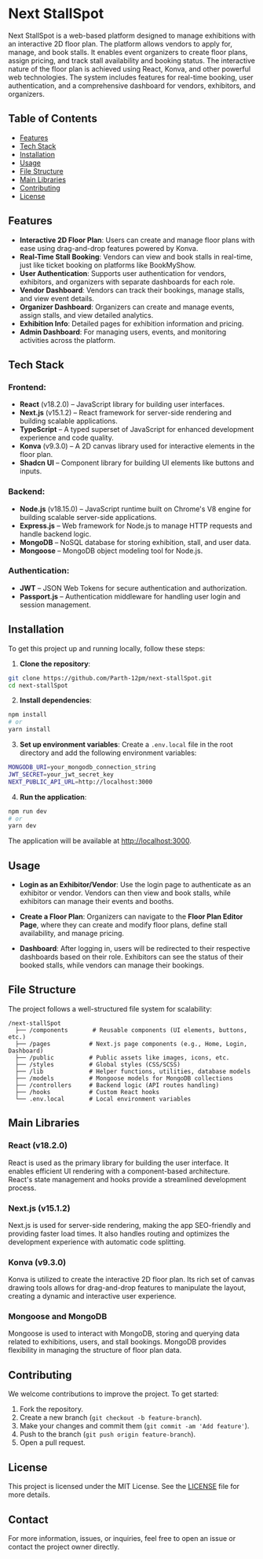 # Next StallSpot

Next StallSpot is a web-based platform designed to manage exhibitions with an interactive 2D floor plan. The platform allows vendors to apply for, manage, and book stalls. It enables event organizers to create floor plans, assign pricing, and track stall availability and booking status. The interactive nature of the floor plan is achieved using React, Konva, and other powerful web technologies. The system includes features for real-time booking, user authentication, and a comprehensive dashboard for vendors, exhibitors, and organizers.

## Table of Contents
- [Features](#features)
- [Tech Stack](#tech-stack)
- [Installation](#installation)
- [Usage](#usage)
- [File Structure](#file-structure)
- [Main Libraries](#main-libraries)
- [Contributing](#contributing)
- [License](#license)

## Features

- **Interactive 2D Floor Plan**: Users can create and manage floor plans with ease using drag-and-drop features powered by Konva.
- **Real-Time Stall Booking**: Vendors can view and book stalls in real-time, just like ticket booking on platforms like BookMyShow.
- **User Authentication**: Supports user authentication for vendors, exhibitors, and organizers with separate dashboards for each role.
- **Vendor Dashboard**: Vendors can track their bookings, manage stalls, and view event details.
- **Organizer Dashboard**: Organizers can create and manage events, assign stalls, and view detailed analytics.
- **Exhibition Info**: Detailed pages for exhibition information and pricing.
- **Admin Dashboard**: For managing users, events, and monitoring activities across the platform.

## Tech Stack

### Frontend:
- **React** (v18.2.0) – JavaScript library for building user interfaces.
- **Next.js** (v15.1.2) – React framework for server-side rendering and building scalable applications.
- **TypeScript** – A typed superset of JavaScript for enhanced development experience and code quality.
- **Konva** (v9.3.0) – A 2D canvas library used for interactive elements in the floor plan.
- **Shadcn UI** – Component library for building UI elements like buttons and inputs.

### Backend:
- **Node.js** (v18.15.0) – JavaScript runtime built on Chrome's V8 engine for building scalable server-side applications.
- **Express.js** – Web framework for Node.js to manage HTTP requests and handle backend logic.
- **MongoDB** – NoSQL database for storing exhibition, stall, and user data.
- **Mongoose** – MongoDB object modeling tool for Node.js.

### Authentication:
- **JWT** – JSON Web Tokens for secure authentication and authorization.
- **Passport.js** – Authentication middleware for handling user login and session management.

## Installation

To get this project up and running locally, follow these steps:

1. **Clone the repository**:
```bash
git clone https://github.com/Parth-12pm/next-stallSpot.git
cd next-stallSpot
```

2. **Install dependencies**:
```bash
npm install
# or
yarn install
```

3. **Set up environment variables**:
Create a `.env.local` file in the root directory and add the following environment variables:
```bash
MONGODB_URI=your_mongodb_connection_string
JWT_SECRET=your_jwt_secret_key
NEXT_PUBLIC_API_URL=http://localhost:3000
```

4. **Run the application**:
```bash
npm run dev
# or
yarn dev
```

The application will be available at [http://localhost:3000](http://localhost:3000).

## Usage

- **Login as an Exhibitor/Vendor**: Use the login page to authenticate as an exhibitor or vendor. Vendors can then view and book stalls, while exhibitors can manage their events and booths.
  
- **Create a Floor Plan**: Organizers can navigate to the **Floor Plan Editor Page**, where they can create and modify floor plans, define stall availability, and manage pricing.

- **Dashboard**: After logging in, users will be redirected to their respective dashboards based on their role. Exhibitors can see the status of their booked stalls, while vendors can manage their bookings.

## File Structure

The project follows a well-structured file system for scalability:

```
/next-stallSpot
  ├── /components       # Reusable components (UI elements, buttons, etc.)
  ├── /pages           # Next.js page components (e.g., Home, Login, Dashboard)
  ├── /public          # Public assets like images, icons, etc.
  ├── /styles          # Global styles (CSS/SCSS)
  ├── /lib             # Helper functions, utilities, database models
  ├── /models          # Mongoose models for MongoDB collections
  ├── /controllers     # Backend logic (API routes handling)
  ├── /hooks           # Custom React hooks
  └── .env.local       # Local environment variables
```

## Main Libraries

### React (v18.2.0)
React is used as the primary library for building the user interface. It enables efficient UI rendering with a component-based architecture. React's state management and hooks provide a streamlined development process.

### Next.js (v15.1.2)
Next.js is used for server-side rendering, making the app SEO-friendly and providing faster load times. It also handles routing and optimizes the development experience with automatic code splitting.

### Konva (v9.3.0)
Konva is utilized to create the interactive 2D floor plan. Its rich set of canvas drawing tools allows for drag-and-drop features to manipulate the layout, creating a dynamic and interactive user experience.

### Mongoose and MongoDB
Mongoose is used to interact with MongoDB, storing and querying data related to exhibitions, users, and stall bookings. MongoDB provides flexibility in managing the structure of floor plan data.

## Contributing

We welcome contributions to improve the project. To get started:

1. Fork the repository.
2. Create a new branch (`git checkout -b feature-branch`).
3. Make your changes and commit them (`git commit -am 'Add feature'`).
4. Push to the branch (`git push origin feature-branch`).
5. Open a pull request.

## License

This project is licensed under the MIT License. See the [LICENSE](LICENSE) file for more details.

## Contact

For more information, issues, or inquiries, feel free to open an issue or contact the project owner directly.
